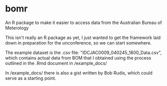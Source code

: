 # bomr

An R package to make it easier to access data from the Australian Bureau of Meterology

This isn't really an R package as yet, I just wanted to get the framework laid down in preparation for the unconference, so we can start somewhere.

The example dataset is the .csv file: "IDCJAC0009_040245_1800_Data.csv", which contains actual data from BOM that I obtained using the process outlined in the .Rmd document in /example_docs/

In /example_docs/ there is also a gist written by Bob Rudis, which could serve as a starting point.
